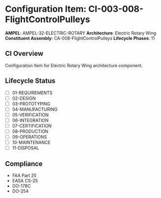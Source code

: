 # Configuration Item: CI-003-008-FlightControlPulleys

**AMPEL**: AMPEL-32-ELECTRIC-ROTARY
**Architecture**: Electric Rotary Wing
**Constituent Assembly**: CA-008-FlightControlPulleys
**Lifecycle Phases**: 11

## CI Overview
Configuration Item for Electric Rotary Wing architecture component.

## Lifecycle Status
- [ ] 01-REQUIREMENTS
- [ ] 02-DESIGN
- [ ] 03-PROTOTYPING
- [ ] 04-MANUFACTURING
- [ ] 05-VERIFICATION
- [ ] 06-INTEGRATION
- [ ] 07-CERTIFICATION
- [ ] 08-PRODUCTION
- [ ] 09-OPERATIONS
- [ ] 10-MAINTENANCE
- [ ] 11-DISPOSAL

## Compliance
- FAA Part 25
- EASA CS-25
- DO-178C
- DO-254
